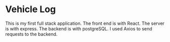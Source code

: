 # Vehicle Log

This is my first full stack application. The front end is with React. The server is with express. The backend is with postgreSQL. I used Axios to send requests to the backend.
